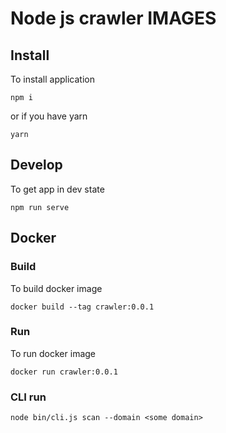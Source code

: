 # Node js crawler IMAGES

## Install

To install application

```npm i```

or if you have yarn

```yarn```
## Develop

To get app in dev state

```npm run serve```


## Docker
### Build

To build docker image

```docker build --tag crawler:0.0.1```

### Run

To run docker image

```docker run crawler:0.0.1```

### CLI run

```node bin/cli.js scan --domain <some domain>```